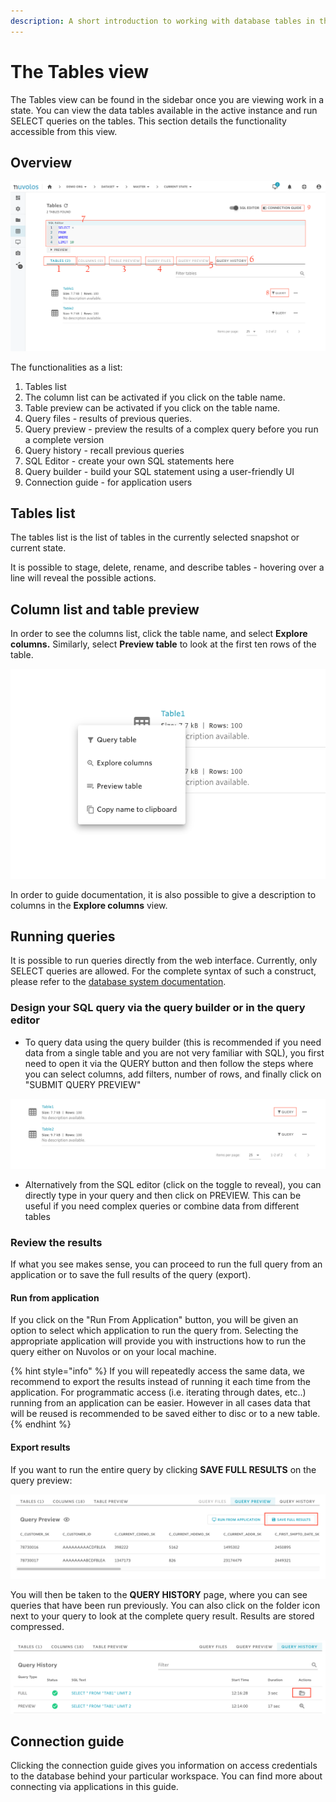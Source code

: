 ```yaml
---
description: A short introduction to working with database tables in the web interface
---
```


# The Tables view

The Tables view can be found in the sidebar once you are viewing work in a state.  You can view the data tables available in the active instance and run SELECT queries on the tables. This section details the functionality accessible from this view.

## Overview

![](../../.gitbook/assets/screen-shot-2020-11-19-at-10.50.34-am.png)

The functionalities as a list:

1. Tables list
2. The column list can be activated if you click on the table name.
3. Table preview can be activated if you click on the table name.
4. Query files - results of previous queries.
5. Query preview - preview the results of a complex query before you run a complete version
6. Query history - recall previous queries
7. SQL Editor - create your own SQL statements here
8. Query builder - build your SQL statement using a user-friendly UI
9. Connection guide - for application users

## Tables list

The tables list is the list of tables in the currently selected snapshot or current state. 

It is possible to stage, delete, rename, and describe tables - hovering over a line will reveal the possible actions.

## Column list and table preview

In order to see the columns list, click the table name, and select **Explore columns.** Similarly, select **Preview table** to look at the first ten rows of the table.

![](../../.gitbook/assets/screen-shot-2020-11-19-at-11.10.58-am.png)

In order to guide documentation, it is also possible to give a description to columns in the **Explore columns** view.

## Running queries

It is possible to run queries directly from the web interface. Currently, only SELECT queries are allowed. For the complete syntax of such a construct, please refer to the [database system documentation](https://docs.snowflake.com/en/sql-reference/constructs.html).

### Design your SQL query via the query builder or in the query editor

* To query data using the query builder \(this is recommended if you need data from a single table and you are not very familiar with SQL\), you first need to open it via the QUERY button and then follow the steps where you can select columns, add filters, number of rows, and finally click on "SUBMIT QUERY PREVIEW"

![](../../.gitbook/assets/screen-shot-2020-11-19-at-11.25.58-am.png)

* Alternatively from the SQL editor \(click on the toggle to reveal\), you can directly type in your query and then click on PREVIEW. This can be useful if you need complex queries or combine data from different tables

### Review the results

If what you see makes sense, you can proceed to run the full query from an application or to save the full results of the query \(export\).

#### Run from application

If you click on the "Run From Application" button, you will be given an option to select which application to run the query from. Selecting the appropriate application will provide you with instructions how to run the query either on Nuvolos or on your local machine.

{% hint style="info" %}
If you will repeatedly access the same data, we recommend to export the results instead of running it each time from the application. For programmatic access \(i.e. iterating through dates, etc..\) running from an application can be easier. However in all cases data that will be reused is recommended to be saved either to disc or to a new table.
{% endhint %}

#### Export results

If you want to run the entire query by clicking **SAVE FULL RESULTS** on the query preview:

![](../../.gitbook/assets/screen-shot-2020-03-17-at-1.15.17-pm.png)

You will then be taken to the **QUERY HISTORY** page, where you can see queries that have been run previously. You can also click on the folder icon next to your query to look at the complete query result. Results are stored compressed.

![](../../.gitbook/assets/screen-shot-2020-03-17-at-1.16.41-pm.png)

## Connection guide

Clicking the connection guide gives you information on access credentials to the database behind your particular workspace. You can find more about connecting via applications in this guide.



